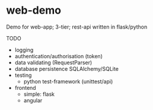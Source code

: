 # web-demo
Demo for web-app; 3-tier; rest-api written in flask/python

TODO 
- logging
- authentication/authorisation (token)
- data validating (RequestParser)
- database persistence SQLAlchemy/SQLite
- testing
  - python test-framework (unittest/api)
- frontend
  - simple: flask
  - angular
